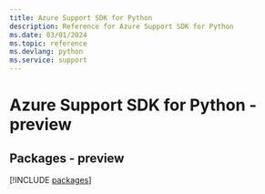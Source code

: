 ```yaml
---
title: Azure Support SDK for Python
description: Reference for Azure Support SDK for Python
ms.date: 03/01/2024
ms.topic: reference
ms.devlang: python
ms.service: support
---
```

# Azure Support SDK for Python - preview
## Packages - preview
[!INCLUDE [packages](support-index.md)]